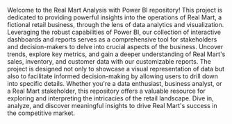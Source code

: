 Welcome to the Real Mart Analysis with Power BI repository! 
This project is dedicated to providing powerful insights into the operations of Real Mart, a fictional retail business, through the lens of data analytics and visualization. 
Leveraging the robust capabilities of Power BI, our collection of interactive dashboards and reports serves as a comprehensive tool for stakeholders and decision-makers to delve 
into crucial aspects of the business. Uncover trends, explore key metrics, and gain a deeper understanding of Real Mart's sales, inventory, and customer data with our customizable reports. 
The project is designed not only to showcase a visual representation of data but also to facilitate informed decision-making by allowing users to drill down into specific details. 
Whether you're a data enthusiast, business analyst, or a Real Mart stakeholder, this repository offers a valuable resource for exploring and interpreting the intricacies of the retail landscape. 
Dive in, analyze, and discover meaningful insights to drive Real Mart's success in the competitive market.
